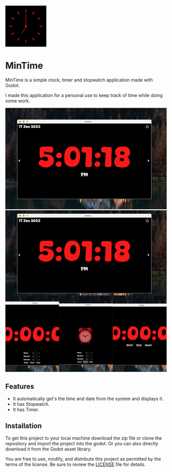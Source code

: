 ![Clock MinTime](icon/mintime.png)
# MinTime

MinTime is a simple clock, timer and stopwatch application made with Godot.

I made this application for a personal use to keep track of time while doing some work.

![clock image](screenshot/mt1.png) ![timer image](screenshot/mt4.jpg)


## Features

- It automatically get's the time and date from the system and displays it.
- It has Stopwatch.
- It has Timer.


## Installation

To get this project to your local machine download the zip file or clone the repository and import the project into the godot.
Or you can also directly download it from the Godot asset library.


You are free to use, modify, and distribute this project as permitted by the terms of the license. 
Be sure to review the [LICENSE](https://github.com/cold-atom/MinTime/blob/main/LICENSE) file for details.
